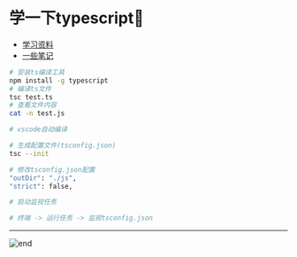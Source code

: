 
# 学一下typescript🔋
- [学习资料](https://ts.xcatliu.com/)
- [一些笔记](https://github.com/techpang666/ts_demo/blob/master/index.md)

```bash
# 安装ts编译工具
npm install -g typescript
# 编译ts文件
tsc test.ts
# 查看文件内容
cat -n test.js
```

```bash
# vscode自动编译

# 生成配置文件(tsconfig.json)
tsc --init

# 修改tsconfig.json配置
"outDir": "./js",
"strict": false,

# 启动监视任务

# 终端 -> 运行任务 -> 监视tsconfig.json
```

------
![end](https://gitee.com/techpang/img_emoji_libs/raw/master/img_bed/markdown_images/end.jpg '富婆加我吧不想努力了')
